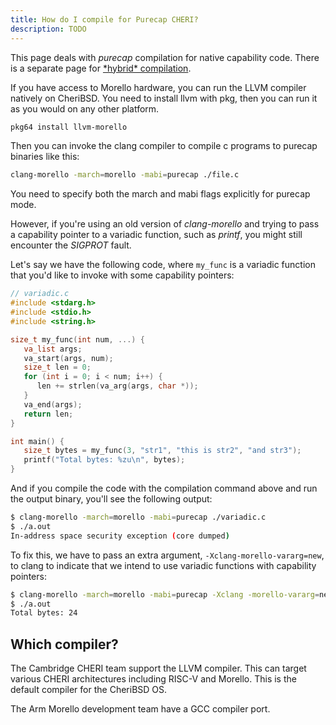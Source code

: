 ```yaml
---
title: How do I compile for Purecap CHERI?
description: TODO
---
```


This page deals with _purecap_ compilation for native capability code.
There is a separate page for [\*hybrid\* compilation](https://capabilitiesforcoders.com/faq/compiling_hybrid.html).

If you have access to Morello hardware, you can run the LLVM compiler natively on CheriBSD. You need to install llvm with pkg, then you can run it as you would on any other platform.

```bash
pkg64 install llvm-morello
```

Then you can invoke the clang compiler to compile c programs to purecap binaries like this:

```bash
clang-morello -march=morello -mabi=purecap ./file.c
```

You need to specify both the march and mabi flags explicitly for purecap mode.

<!-- TODO should this really live in this file? -->

However, if you're using an old version of _clang-morello_ and trying to pass a capability pointer to a variadic function, such as _printf_, you might still encounter the _SIGPROT_ fault.

Let's say we have the following code, where `my_func` is a variadic function that you'd like to invoke with some capability pointers:

```c
// variadic.c
#include <stdarg.h>
#include <stdio.h>
#include <string.h>

size_t my_func(int num, ...) {
   va_list args;
   va_start(args, num);
   size_t len = 0;
   for (int i = 0; i < num; i++) {
      len += strlen(va_arg(args, char *));
   }
   va_end(args);
   return len;
}

int main() {
   size_t bytes = my_func(3, "str1", "this is str2", "and str3");
   printf("Total bytes: %zu\n", bytes);
}
```

And if you compile the code with the compilation command above and run
the output binary, you\'ll see the following output:

```bash
$ clang-morello -march=morello -mabi=purecap ./variadic.c
$ ./a.out
In-address space security exception (core dumped)
```

To fix this, we have to pass an extra argument, `-Xclang-morello-vararg=new`, to clang to indicate that we intend to use variadic functions with capability pointers:

```bash
$ clang-morello -march=morello -mabi=purecap -Xclang -morello-vararg=new ./variadic.c
$ ./a.out
Total bytes: 24
```

## Which compiler?

The Cambridge CHERI team support the LLVM compiler. This can target various CHERI architectures including RISC-V and Morello. This is the default compiler for the CheriBSD OS.

The Arm Morello development team have a GCC compiler port.
